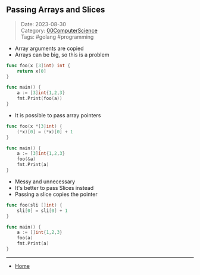 ## Passing Arrays and Slices
 
>Date: 2023-08-30  
>Category: [00ComputerScience](links/00ComputerScience.md)  
>Tags: #golang #programming  

- Array arguments are copied
- Arrays can be big, so this is a problem
```go
func foo(x [3]int) int {
	return x[0]
}

func main() {
	a := [3]int{1,2,3}
	fmt.Print(foo(a))
}
```
- It is possible to pass array pointers
```go
func foo(x *[3]int) {
	(*x)[0] = (*x)[0] + 1
}

func main() {
	a := [3]int{1,2,3}
	foo(&a)
	fmt.Print(a)
}
```
- Messy and unnecessary
- It's better to pass Slices instead
- Passing a slice copies the pointer
```go
func foo(sli []int) {
	sli[0] = sli[0] + 1
}

func main() {
	a := []int{1,2,3}
	foo(a)
	fmt.Print(a)
}
```

---
- [Home](https://heartthymes.github.io)